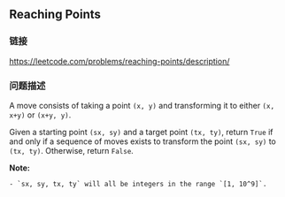 ## Reaching Points  
### 链接  
https://leetcode.com/problems/reaching-points/description/  
### 问题描述
A move consists of taking a point `(x, y)` and transforming it to either `(x, x+y)` or `(x+y, y)`.

Given a starting point `(sx, sy)` and a target point `(tx, ty)`, return `True` if and only if a sequence of moves exists to transform the point `(sx, sy)` to `(tx, ty)`. Otherwise, return `False`.

**Note:**

	- `sx, sy, tx, ty` will all be integers in the range `[1, 10^9]`.
